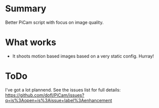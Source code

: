 # Summary
Better PiCam script with focus on image quality.

# What works
- It shoots motion based images based on a very static config. Hurray!

# ToDo
I've got a lot plannend. See the issues list for full details: https://github.com/dofl/PiCam/issues?q=is%3Aopen+is%3Aissue+label%3Aenhancement
